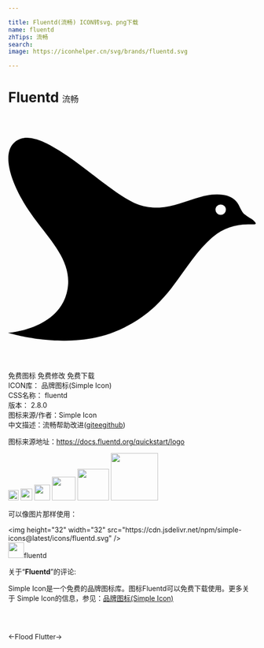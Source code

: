 ```yaml
---

title: Fluentd(流畅) ICON转svg、png下载
name: fluentd
zhTips: 流畅
search: 
image: https://iconhelper.cn/svg/brands/fluentd.svg

---
```


# Fluentd  <small style="font-size: 60%;font-weight: 100">流畅</small>

<div id="svg" class="svg-wrap">
<svg role="img" viewBox="0 0 24 24" xmlns="http://www.w3.org/2000/svg"><title>Fluentd icon</title><path d="M1.83 2.195C1.279 2.191.8 2.377.425 2.82-.429 3.823.03 6.135 1.787 8.917l.02.028a10.177 10.177 0 0 0 .197.297c1.733 2.579 4.249 4.677 3.743 7.586a4.28 4.28 0 0 1-.599 1.564C3.615 20.797.003 21.047.003 21.047l.042.001-.045.005s4.355 1.344 8.533.438c.598-.13 1.192-.305 1.769-.537a12.331 12.331 0 0 0 .023-.01c.343-.138.667-.284.975-.437a12.331 12.331 0 0 0 .282-.145c.285-.15.556-.306.814-.467a12.331 12.331 0 0 0 .152-.095c.316-.204.61-.416.888-.635a12.331 12.331 0 0 0 .146-.116c.164-.134.323-.27.476-.407a12.331 12.331 0 0 0 .123-.105l.036-.04c.008-.008.015-.016.024-.023a12.842 12.842 0 0 0 .86-.888c.05-.056.1-.112.148-.169.059-.068.118-.135.175-.203l.1-.123c.127-.154.25-.31.372-.465l.032-.042c.679-.88 1.28-1.779 1.933-2.639l.216-.278c.294-.374.6-.74.932-1.091l.03-.031c.108-.114.22-.226.334-.337l.07-.067a10.997 10.997 0 0 1 .264-.243c.036-.032.072-.065.109-.096a5.003 5.003 0 0 1 .374-.293c.012-.01.025-.018.038-.027a5.003 5.003 0 0 1 .85-.48l-.065.03.022-.01.06-.027a5.623 5.623 0 0 1 1.63-.412h.001a5.623 5.623 0 0 1 .533-.026h.07a5.623 5.623 0 0 1 .115.002l.428-.003a.204.204 0 0 0 .088-.016c.062-.03.047-.102-.012-.186a1.38 1.38 0 0 0-.39-.343 3.688 3.688 0 0 1-.098-.052 3.871 3.871 0 0 1-.036-.022 3.688 3.688 0 0 1-.256-.161 3.871 3.871 0 0 1-.129-.096 3.688 3.688 0 0 1-.193-.15c-.205-.2-.432-.733-.523-.888a2.05 2.05 0 0 0-.24-.33c-.272-.306-.665-.533-1.302-.615-.891-.115-1.727.072-2.565.333l.1-.035c-1.168.354-2.334.87-3.655.94h-.04a5.553 5.553 0 0 1-.668-.01l-.06-.004a5.473 5.473 0 0 1-1.16-.233c-1.312-.412-3.154-1.88-5.047-3.316a113.017 113.017 0 0 0-.651-.49 51.56 51.56 0 0 0-.789-.58l-.222-.155-.236-.166-.086-.06a17.622 17.622 0 0 0-1.612-.997l-.019-.01a10.036 10.036 0 0 0-.367-.186c-.039-.019-.078-.035-.117-.053a7.732 7.732 0 0 0-.548-.23l-.05-.017a5.023 5.023 0 0 0-.316-.101l-.026-.007a3.055 3.055 0 0 0-.816-.125zM20.6 8.641a.504.5 0 0 1 .505.5.504.5 0 0 1-.505.5.504.5 0 0 1-.504-.5.504.5 0 0 1 .504-.5z"/></svg>
</div>
<detail full-name='fluentd'></detail>

<div class="detail-page">
<p>
<span><span class="badge-success badge">免费图标</span> <span class="badge-success badge">免费修改</span>  <span class="badge-success badge">免费下载</span> </span>
<br/>
<span>
ICON库：
<span class="badge-secondary badge">品牌图标(Simple Icon)</span> 
</span>
<br/>
<span>
CSS名称：
<span class="badge-secondary badge">fluentd</span> 
</span>

<br/>
<span>
版本：
<span class="badge-secondary badge">2.8.0</span> 
</span>
<br/>
<span>图标来源/作者：<span class="badge-light badge">Simple Icon</span></span> 
<br/>
<span class="zh-detail">中文描述：<span class="badge-primary badge">流畅</span><span class="help-link"><span>帮助改进</span>(<a href="https://gitee.com/liuwave/icon-helper/edit/master/json/brands/fluentd.json" target="_blank" rel="noopener noreferrer">gitee</a><a href="https://github.com/liuwave/icon-helper/edit/master/json/brands/fluentd.json" target="_blank" rel="noopener noreferrer">github</a></span>)</span><br/>
</p>
</div><div class="description description alert alert-light"><p>图标来源地址：<a href="https://docs.fluentd.org/quickstart/logo" target="_blank" rel="noopener noreferrer">https://docs.fluentd.org/quickstart/logo</a></p></div>
<div class="alert alert-dark">
<img height="21" width="21" src="https://cdn.jsdelivr.net/npm/simple-icons@latest/icons/fluentd.svg" />
<img height="24" width="24" src="https://cdn.jsdelivr.net/npm/simple-icons@latest/icons/fluentd.svg" />
<img height="32" width="32" src="https://cdn.jsdelivr.net/npm/simple-icons@latest/icons/fluentd.svg" />
<img height="48" width="48" src="https://cdn.jsdelivr.net/npm/simple-icons@latest/icons/fluentd.svg" />
<img height="64" width="64" src="https://cdn.jsdelivr.net/npm/simple-icons@latest/icons/fluentd.svg" />
<img height="96" width="96" src="https://cdn.jsdelivr.net/npm/simple-icons@latest/icons/fluentd.svg" />

</div>
<div>
  <p>可以像图片那样使用：    
  </p>
  <div class="alert alert-primary" style="font-size: 14px">
    &lt;img height="32" width="32" src="https://cdn.jsdelivr.net/npm/simple-icons@latest/icons/fluentd.svg" /&gt;
    <copy-btn content='<img height="32" width="32" src="https://cdn.jsdelivr.net/npm/simple-icons@latest/icons/fluentd.svg" />'></copy-btn>
  </div>
  <div class="alert alert-secondary">
    <img height="32" width="32" src="https://cdn.jsdelivr.net/npm/simple-icons@latest/icons/fluentd.svg" />fluentd
    <copy-btn content="fluentd" btn-title="复制图标名称"></copy-btn>
  </div>
</div>
<div class="icon-detail__container">
<p>关于“<b>Fluentd</b>”的评论:</p>
</div>
<Vssue title="关于“Fluentd”的评论" />
<div><p>Simple Icon是一个免费的品牌图标库。图标Fluentd可以免费下载使用。更多关于  Simple Icon的信息，参见：<a target="_blank" href="https://iconhelper.cn/brands.html">品牌图标(Simple Icon)</a>
</p></div>


<div style="padding:2rem 0 " class="page-nav"><p class="inner"><span class="prev">←<router-link to="/icon/flood.html">Flood</router-link></span> <span class="next"><router-link to="/icon/flutter.html">Flutter</router-link>→</span></p></div>
